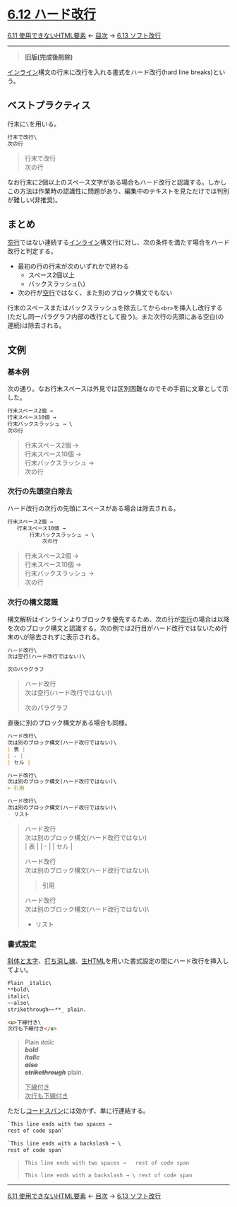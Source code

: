 # [6.12 ハード改行](https://higuma.github.io/github-markdown-guide/gfm/#hard-line-breaks)

[6.11 使用できないHTML要素](disallowed-html-elements.md)
← [目次](index.md) →
[6.13 ソフト改行](soft-line-breaks.md)

------------------------------------------------------------------------

> **旧版(完成後削除)**

[インライン]構文の行末に改行を入れる書式をハード改行(hard line breaks)という。

## ベストプラクティス

行末に`\`を用いる。

```markdown
行末で改行\
次の行
```

> 行末で改行\
> 次の行

なお行末に2個以上のスペース文字がある場合もハード改行と認識する。しかしこの方法は作業時の認識性に問題があり、編集中のテキストを見ただけでは判別が難しい(非推奨)。

## まとめ

[空行]ではない連続する[インライン]構文行に対し、次の条件を満たす場合をハード改行と判定する。

* 最初の行の行末が次のいずれかで終わる
    * スペース2個以上
    * バックスラッシュ(`\`)
* 次の行が[空行]ではなく、また別のブロック構文でもない

行末のスペースまたはバックスラッシュを除去してから`<br>`を挿入し改行する(ただし同一パラグラフ内部の改行として扱う)。また次行の先頭にある空白(の連続)は除去される。

## 文例

### 基本例

次の通り。なお行末スペースは外見では区別困難なのでその手前に文章として示した。

```markdown
行末スペース2個 →  
行末スペース10個 →          
行末バックスラッシュ → \
次の行
```

> 行末スペース2個 →  
> 行末スペース10個 →          
> 行末バックスラッシュ → \
> 次の行

### 次行の先頭空白除去

ハード改行の次行の先頭にスペースがある場合は除去される。

```markdown
行末スペース2個 →  
   行末スペース10個 →          
       行末バックスラッシュ → \
           次の行
```

> 行末スペース2個 →  
>    行末スペース10個 →          
>        行末バックスラッシュ → \
>            次の行

### 次行の構文認識

構文解析はインラインよりブロックを優先するため、次の行が[空行]の場合は以降を次のブロック構文と認識する。次の例では2行目がハード改行ではないため行末の`\`が除去されずに表示される。

```markdown
ハード改行\
次は空行(ハード改行ではない)\

次のパラグラフ
```

> ハード改行\
> 次は空行(ハード改行ではない)\
> 
> 次のパラグラフ

直後に別のブロック構文がある場合も同様。

``````markdown
ハード改行\
次は別のブロック構文(ハード改行ではない)\
| 表 |
| - |
| セル |

ハード改行\
次は別のブロック構文(ハード改行ではない)\
> 引用

ハード改行\
次は別のブロック構文(ハード改行ではない)\
- リスト
``````

> ハード改行\
> 次は別のブロック構文(ハード改行ではない)\
> | 表 |
> | - |
> | セル |
> 
> ハード改行\
> 次は別のブロック構文(ハード改行ではない)\
> > 引用
> 
> ハード改行\
> 次は別のブロック構文(ハード改行ではない)\
> - リスト

### 書式設定

[斜体と太字]、[打ち消し線]、[生HTML]を用いた書式設定の間にハード改行を挿入してよい。

```markdown
Plain _italic\
**bold\
italic\
~~also\
strikethrough~~**_ plain.

<u>下線付き\
次行も下線付き</u>
```

> Plain _italic\
> **bold\
> italic\
> ~~also\
> strikethrough~~**_ plain.
> 
> <u>下線付き\
> 次行も下線付き</u>

ただし[コードスパン]には効かず、単に行連結する。

```markdown
`This line ends with two spaces →  
rest of code span`

`This line ends with a backslash → \
rest of code span`
```

> `This line ends with two spaces →  
> rest of code span`
> 
> `This line ends with a backslash → \
> rest of code span`

------------------------------------------------------------------------

[6.11 使用できないHTML要素](disallowed-html-elements.md)
← [目次](index.md) →
[6.13 ソフト改行](soft-line-breaks.md)

[インライン]: inlines.md
[コードスパン]: code-spans.md
[ソフト改行]: soft-line-breaks.md
[打ち消し線]: strikethrough.md
[空行]: blank-lines.md
[斜体と太字]: bold-and-italic.md
[生HTML]: raw-html.md
